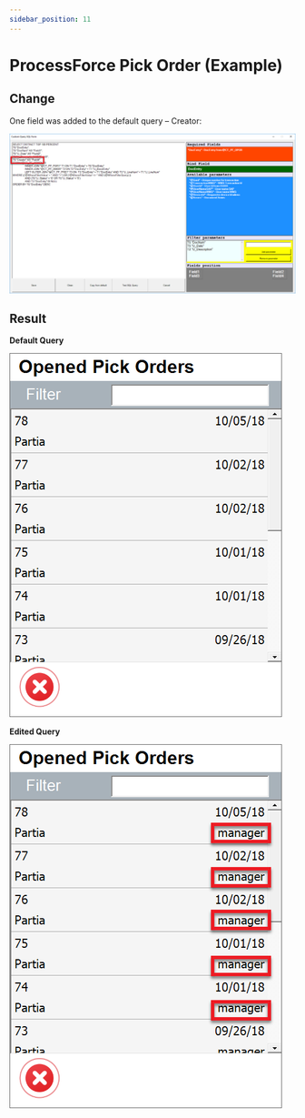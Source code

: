 ```yaml
---
sidebar_position: 11
---
```


# ProcessForce Pick Order (Example)

## Change

One field was added to the default query – Creator:

![Batch Serial Info](./media/batches-serials-11.png)

## Result

**Default Query**

![Opened Picked Orders Default Query](./media/opened-picked-orders-default.png)

**Edited Query**

![Opened Picked Orders Edited Query](./media/opened-picked-orders-edited.png)
